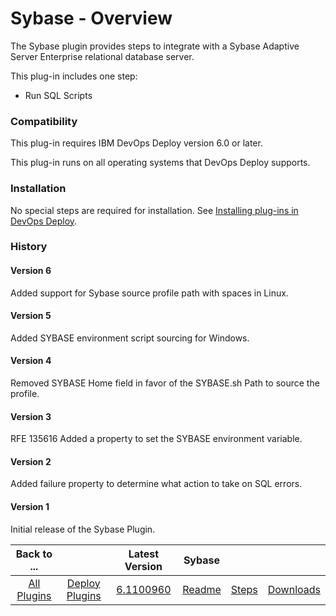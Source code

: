 
# Sybase - Overview

The Sybase plugin provides steps to integrate with a Sybase Adaptive Server Enterprise relational database server.

This plug-in includes one step:

* Run SQL Scripts

### Compatibility

This plug-in requires IBM DevOps Deploy version 6.0 or later.

This plug-in runs on all operating systems that DevOps Deploy supports.

### Installation

No special steps are required for installation. See [Installing plug-ins in DevOps Deploy](https://community.ibm.com/community/user/wasdevops/blogs/laurel-dickson-bull1/2022/06/13/install-plugins "Installing plug-ins in DevOps Deploy").

### History

#### Version 6

Added support for Sybase source profile path with spaces in Linux.

#### Version 5

Added SYBASE environment script sourcing for Windows.

#### Version 4

Removed SYBASE Home field in favor of the SYBASE.sh Path to source the profile.

#### Version 3

RFE 135616 Added a property to set the SYBASE environment variable.

#### Version 2

Added failure property to determine what action to take on SQL errors.

#### Version 1

Initial release of the Sybase Plugin.


|Back to ...||Latest Version|Sybase |||
| :---: | :---: | :---: | :---: | :---: | :---: |
|[All Plugins](../../index.md)|[Deploy Plugins](../README.md)|[6.1100960](https://raw.githubusercontent.com/UrbanCode/IBM-UCD-PLUGINS/main/files/sybase/plugins-sybase-6.1100960.zip)|[Readme](README.md)|[Steps](steps.md)|[Downloads](downloads.md)|
